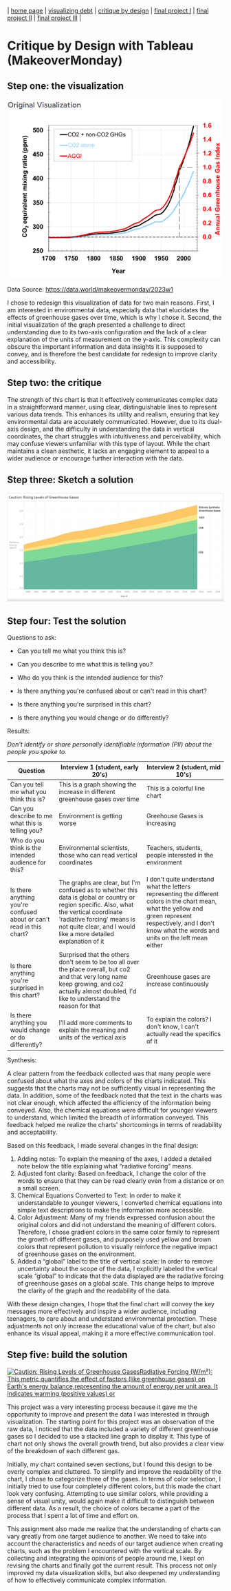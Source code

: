 | [home page](https://cmustudent.github.io/tswd-portfolio-templates/) | [visualizing debt](visualizing-government-debt) | [critique by design](critique-by-design) | [final project I](final-project-part-one) | [final project II](final-project-part-two) | [final project III](final-project-part-three) |

# Critique by Design with Tableau (MakeoverMonday)

## Step one: the visualization

![Original Graph](Original%20Graph.png)

Data Source: https://data.world/makeovermonday/2023w1

I chose to redesign this visualization of data for two main reasons. First, I am interested in environmental data, especially data that elucidates the effects of greenhouse gases over time, which is why I chose it. Second, the initial visualization of the graph presented a challenge to direct understanding due to its two-axis configuration and the lack of a clear explanation of the units of measurement on the y-axis. This complexity can obscure the important information and data insights it is supposed to convey, and is therefore the best candidate for redesign to improve clarity and accessibility.

## Step two: the critique

The strength of this chart is that it effectively communicates complex data in a straightforward manner, using clear, distinguishable lines to represent various data trends. This enhances its utility and realism, ensuring that key environmental data are accurately communicated. However, due to its dual-axis design, and the difficulty in understanding the data in vertical coordinates, the chart struggles with intuitiveness and perceivability, which may confuse viewers unfamiliar with this type of layout. While the chart maintains a clean aesthetic, it lacks an engaging element to appeal to a wider audience or encourage further interaction with the data.

## Step three: Sketch a solution

<img src="Draft.png" />

## Step four: Test the solution

Questions to ask: 

- Can you tell me what you think this is?

- Can you describe to me what this is telling you?

- Who do you think is the intended audience for this?

- Is there anything you're confused about or can't read in this chart?
  
- Is there anything you're surprised in this chart?

- Is there anything you would change or do differently?

Results: 

_Don't identify or share personally identifiable information (PII) about the people you spoke to._


| Question | Interview 1 (student, early 20's) | Interview 2 (student, mid 10's)|
|----------|-------------|-------------|
| Can you tell me what you think this is? | This is a graph showing the increase in different greenhouse gases over time | This is a colorful line chart |
| Can you describe to me what this is telling you? | Environment is getting worse | Greehouse Gases is increasing |
| Who do you think is the intended audience for this? | Environmental scientists, those who can read vertical coordinates | Teachers, students, people interested in the environment |
| Is there anything you're confused about or can't read in this chart? | The graphs are clear, but I'm confused as to whether this data is global or country or region specific. Also, what the vertical coordinate 'radiative forcing' means is not quite clear, and I would like a more detailed explanation of it | I don't quite understand what the letters representing the different colors in the chart mean, what the yellow and green represent respectively, and I don't know what the words and units on the left mean either |
| Is there anything you're surprised in this chart? | Surprised that the others don't seem to be too all over the place overall, but co2 and that very long name keep growing, and co2 actually almost doubled, I'd like to understand the reason for that | Greenhouse gases are increase continuously |
| Is there anything you would change or do differently? | I'll add more comments to explain the meaning and units of the vertical axis | To explain the colors? I don't know, I can't actually read the specifics of it |

Synthesis: 

A clear pattern from the feedback collected was that many people were confused about what the axes and colors of the charts indicated. This suggests that the charts may not be sufficiently visual in representing the data. In addition, some of the feedback noted that the text in the charts was not clear enough, which affected the efficiency of the information being conveyed. Also, the chemical equations were difficult for younger viewers to understand, which limited the breadth of information conveyed. This feedback helped me realize the charts' shortcomings in terms of readability and acceptability.

Based on this feedback, I made several changes in the final design:

1. Adding notes: To explain the meaning of the axes, I added a detailed note below the title explaining what “radiative forcing” means.
2. Adjusted font clarity: Based on feedback, I change the color of the words to ensure that they can be read clearly even from a distance or on a small screen.
3. Chemical Equations Converted to Text: In order to make it understandable to younger viewers, I converted chemical equations into simple text descriptions to make the information more accessible.
4. Color Adjustment: Many of my friends expressed confusion about the original colors and did not understand the meaning of different colors. Therefore, I chose gradient colors in the same color family to represent the growth of different gases, and purposely used yellow and brown colors that represent pollution to visually reinforce the negative impact of greenhouse gases on the environment.
5. Added a “global” label to the title of vertical scale: In order to remove uncertainty about the scope of the data, I explicitly labeled the vertical scale “global” to indicate that the data displayed are the radiative forcing of greenhouse gases on a global scale. This change helps to improve the clarity of the graph and the readability of the data.

With these design changes, I hope that the final chart will convey the key messages more effectively and inspire a wider audience, including teenagers, to care about and understand environmental protection. These adjustments not only increase the educational value of the chart, but also enhance its visual appeal, making it a more effective communication tool.

## Step five: build the solution

<div class='tableauPlaceholder' id='viz1726711812185' style='position: relative'><noscript><a href='#'><img alt='Caution: Rising Levels of Greenhouse GasesRadiative Forcing (W&#47;m²): This metric quantifies the effect of factors (like greenhouse gases) on Earth&#39;s energy balance,representing the amount of energy per unit area. It indicates warming (positive values) or ' src='https:&#47;&#47;public.tableau.com&#47;static&#47;images&#47;Gr&#47;GreenhouseGases_17266292234010&#47;Sheet1&#47;1_rss.png' style='border: none' /></a></noscript><object class='tableauViz' style='display:none;'>
        <param name='host_url' value='https%3A%2F%2Fpublic.tableau.com%2F' />
        <param name='embed_code_version' value='3' />
        <param name='site_root' value='' />
        <param name='name' value='GreenhouseGases_17266292234010&#47;Sheet1' />
        <param name='tabs' value='no' />
        <param name='toolbar' value='yes' />
        <param name='static_image' value='https:&#47;&#47;public.tableau.com&#47;static&#47;images&#47;Gr&#47;GreenhouseGases_17266292234010&#47;Sheet1&#47;1.png' />
        <param name='animate_transition' value='yes' />
        <param name='display_static_image' value='yes' />
        <param name='display_spinner' value='yes' />
        <param name='display_overlay' value='yes' />
        <param name='display_count' value='yes' />
        <param name='language' value='en-US' />
        <param name='filter' value='publish=yes' />
    </object></div>
<script type='text/javascript'>
    var divElement = document.getElementById('viz1726711812185');
    var vizElement = divElement.getElementsByTagName('object')[0];
    vizElement.style.width = '100%';
    vizElement.style.height = (divElement.offsetWidth * 0.75) + 'px';
    var scriptElement = document.createElement('script');
    scriptElement.src = 'https://public.tableau.com/javascripts/api/viz_v1.js';
    vizElement.parentNode.insertBefore(scriptElement, vizElement);
</script>


This project was a very interesting process because it gave me the opportunity to improve and present the data I was interested in through visualization. The starting point for this project was an observation of the raw data, I noticed that the data included a variety of different greenhouse gases so I decided to use a stacked line graph to display it. This type of chart not only shows the overall growth trend, but also provides a clear view of the breakdown of each different gas.

Initially, my chart contained seven sections, but I found this design to be overly complex and cluttered. To simplify and improve the readability of the chart, I chose to categorize three of the gases. In terms of color selection, I initially tried to use four completely different colors, but this made the chart look very confusing. Attempting to use similar colors, while providing a sense of visual unity, would again make it difficult to distinguish between different data. As a result, the choice of colors became a part of the process that I spent a lot of time and effort on.

This assignment also made me realize that the understanding of charts can vary greatly from one target audience to another. We need to take into account the characteristics and needs of our target audience when creating charts, such as the problem I encountered with the vertical scale. By collecting and integrating the opinions of people around me, I kept on revising the charts and finally got the current result. This process not only improved my data visualization skills, but also deepened my understanding of how to effectively communicate complex information.
